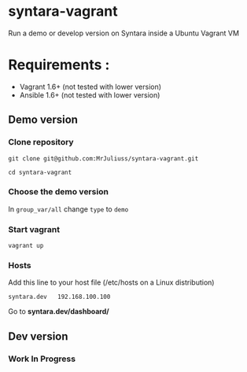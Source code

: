 syntara-vagrant
===============

Run a demo or develop version on Syntara inside a Ubuntu Vagrant VM

# Requirements :

* Vagrant 1.6+ (not tested with lower version)
* Ansible 1.6+ (not tested with lower version)

## Demo version

### Clone repository
```git clone git@github.com:MrJuliuss/syntara-vagrant.git```

```cd syntara-vagrant```

### Choose the demo version

In ```group_var/all``` change ```type``` to ```demo```

### Start vagrant
```vagrant up```

### Hosts

Add this line to your host file (/etc/hosts on a Linux distribution)

```syntara.dev   192.168.100.100```

Go to **syntara.dev/dashboard/**

## Dev version

### Work In Progress
